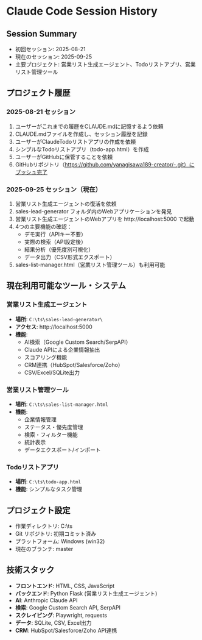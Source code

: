 # Claude Code Session History

## Session Summary
- 初回セッション: 2025-08-21
- 現在のセッション: 2025-09-25
- 主要プロジェクト: 営業リスト生成エージェント、Todoリストアプリ、営業リスト管理ツール

## プロジェクト履歴

### 2025-08-21 セッション
1. ユーザーがこれまでの履歴をCLAUDE.mdに記憶するよう依頼
2. CLAUDE.mdファイルを作成し、セッション履歴を記録
3. ユーザーがClaudeTodoリストアプリの作成を依頼
4. シンプルなTodoリストアプリ（todo-app.html）を作成
5. ユーザーがGitHubに保管することを依頼
6. GitHubリポジトリ（https://github.com/yanagisawa189-creator/-.git）にプッシュ完了

### 2025-09-25 セッション（現在）
1. 営業リスト生成エージェントの復活を依頼
2. sales-lead-generator フォルダ内のWebアプリケーションを発見
3. 営業リスト生成エージェントのWebアプリを http://localhost:5000 で起動
4. 4つの主要機能の確認：
   - デモ実行（APIキー不要）
   - 実際の検索（API設定後）
   - 結果分析（優先度別可視化）
   - データ出力（CSV形式エクスポート）
5. sales-list-manager.html（営業リスト管理ツール）も利用可能

## 現在利用可能なツール・システム

### 営業リスト生成エージェント
- **場所**: `C:\ts\sales-lead-generator\`
- **アクセス**: http://localhost:5000
- **機能**:
  - AI検索（Google Custom Search/SerpAPI）
  - Claude APIによる企業情報抽出
  - スコアリング機能
  - CRM連携（HubSpot/Salesforce/Zoho）
  - CSV/Excel/SQLite出力

### 営業リスト管理ツール
- **場所**: `C:\ts\sales-list-manager.html`
- **機能**:
  - 企業情報管理
  - ステータス・優先度管理
  - 検索・フィルター機能
  - 統計表示
  - データエクスポート/インポート

### Todoリストアプリ
- **場所**: `C:\ts\todo-app.html`
- **機能**: シンプルなタスク管理

## プロジェクト設定
- 作業ディレクトリ: C:\ts
- Git リポジトリ: 初期コミット済み
- プラットフォーム: Windows (win32)
- 現在のブランチ: master

## 技術スタック
- **フロントエンド**: HTML, CSS, JavaScript
- **バックエンド**: Python Flask (営業リスト生成エージェント)
- **AI**: Anthropic Claude API
- **検索**: Google Custom Search API, SerpAPI
- **スクレイピング**: Playwright, requests
- **データ**: SQLite, CSV, Excel出力
- **CRM**: HubSpot/Salesforce/Zoho API連携